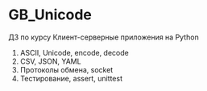 # GB_Unicode
ДЗ по курсу Клиент-серверные приложения на Python

1. ASCII, Unicode, encode, decode
2. CSV, JSON, YAML
3. Протоколы обмена, socket
4. Тестирование, assert, unittest
